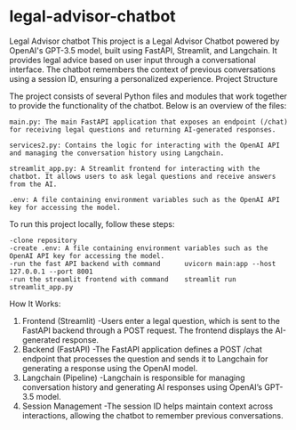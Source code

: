 # legal-advisor-chatbot
Legal Advisor chatbot
This project is a Legal Advisor Chatbot powered by OpenAI's GPT-3.5 model, built using FastAPI, Streamlit, and Langchain. It provides legal advice based on user input through a conversational interface. The chatbot remembers the context of previous conversations using a session ID, ensuring a personalized experience.
Project Structure

The project consists of several Python files and modules that work together to provide the functionality of the chatbot. Below is an overview of the files:

    main.py: The main FastAPI application that exposes an endpoint (/chat) for receiving legal questions and returning AI-generated responses.

    services2.py: Contains the logic for interacting with the OpenAI API and managing the conversation history using Langchain.

    streamlit_app.py: A Streamlit frontend for interacting with the chatbot. It allows users to ask legal questions and receive answers from the AI.

    .env: A file containing environment variables such as the OpenAI API key for accessing the model.

To run this project locally, follow these steps:

    -clone repository
    -create .env: A file containing environment variables such as the OpenAI API key for accessing the model.
    -run the fast API backend with command      uvicorn main:app --host 127.0.0.1 --port 8001
    -run the streamlit frontend with command    streamlit run streamlit_app.py


How It Works:
1. Frontend (Streamlit)
-Users enter a legal question, which is sent to the FastAPI backend through a POST request. The frontend displays the AI-generated response.
2. Backend (FastAPI)
-The FastAPI application defines a POST /chat endpoint that processes the question and sends it to Langchain for generating a response using the OpenAI model.
3. Langchain (Pipeline)
-Langchain is responsible for managing conversation history and generating AI responses using OpenAI’s GPT-3.5 model.
4. Session Management
-The session ID helps maintain context across interactions, allowing the chatbot to remember previous conversations.
